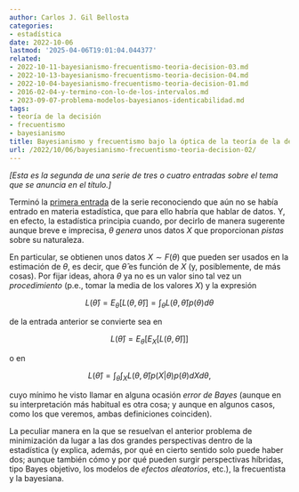 ```yaml
---
author: Carlos J. Gil Bellosta
categories:
- estadística
date: 2022-10-06
lastmod: '2025-04-06T19:01:04.044377'
related:
- 2022-10-11-bayesianismo-frecuentismo-teoria-decision-03.md
- 2022-10-13-bayesianismo-frecuentismo-teoria-decision-04.md
- 2022-10-04-bayesianismo-frecuentismo-teoria-decision-01.md
- 2016-02-04-y-termino-con-lo-de-los-intervalos.md
- 2023-09-07-problema-modelos-bayesianos-identicabilidad.md
tags:
- teoría de la decisión
- frecuentismo
- bayesianismo
title: Bayesianismo y frecuentismo bajo la óptica de la teoría de la decisión, II
url: /2022/10/06/bayesianismo-frecuentismo-teoria-decision-02/
---
```


_[Esta es la segunda de una serie de tres o cuatro entradas sobre el tema que se anuncia en el título.]_

Terminó la [primera entrada](/2022/10/04/bayesianismo-frecuentismo-teoria-decision-01/)
de la serie reconociendo que aún no se había entrado en materia estadística, que para ello habría que hablar de datos. Y, en efecto, la estadística principia cuando, por decirlo de manera sugerente aunque breve e imprecisa, $\theta$ _genera_ unos datos $X$ que proporcionan _pistas_ sobre su naturaleza.

En particular, se obtienen unos datos $X \sim F(\theta)$ que pueden ser usados en la estimación de $\theta$, es decir, que $\hat{\theta}$ es función de $X$ (y, posiblemente, de más cosas). Por fijar ideas, ahora $\theta$ ya no es un valor sino tal vez un _procedimiento_ (p.e., tomar la media de los valores $X$) y la expresión

$$L(\hat{\theta}) = E_\theta[L(\theta, \hat{\theta})] = \int_\theta L(\theta, \hat{\theta}) p(\theta) d\theta$$

de la entrada anterior se convierte sea en

$$L(\hat{\theta}) = E_\theta[E_X[L(\theta, \hat{\theta})]]$$

o en

$$L(\hat{\theta}) = \int_\theta \int_X L(\theta, \hat{\theta}) p(X | \theta) p(\theta) dX d\theta,$$

cuyo mínimo he visto llamar en alguna ocasión _error de Bayes_ (aunque en su interpretación más habitual es otra cosa; y aunque en algunos casos, como los que veremos, ambas definiciones coinciden).

La peculiar manera en la que se resuelvan el anterior problema de minimización da lugar a las dos grandes perspectivas dentro de la estadística (y explica, además, por qué en cierto sentido solo puede haber dos; aunque también cómo y por qué pueden surgir perspectivas híbridas, tipo Bayes objetivo, los modelos de _efectos aleatorios_, etc.), la frecuentista y la bayesiana.